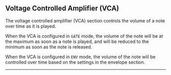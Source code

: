 <article>

## Voltage Controlled Amplifier (VCA)

The voltage controlled amplifier (VCA) section controls the volume of a note over time as it is played.

When the VCA is configured in `GATE` mode, the volume of the note will be at the maximum as soon as a note is played, and will be reduced to the minimum as soon as the note is released.

When the VCA is configured in `ENV` mode, the volume of the note will be controlled over time based on the settings in the envelope section.

</article>

---
